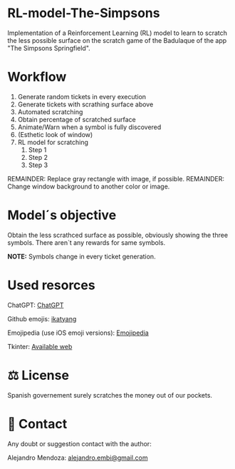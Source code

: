# RL-model-The-Simpsons
Implementation of a Reinforcement Learning (RL) model to learn to scratch the less possible surface on the scratch game of the Badulaque of the app "The Simpsons Springfield".

# Workflow
1. Generate random tickets in every execution
2. Generate tickets with scrathing surface above
3. Automated scratching
4. Obtain percentage of scratched surface 
5. Animate/Warn when a symbol is fully discovered
6. (Esthetic look of window)
7. RL model for scratching
   1. Step 1
   2. Step 2
   3. Step 3

REMAINDER: Replace gray rectangle with image, if possible. 
REMAINDER: Change window background to another color or image. 

# Model´s objective
Obtain the less scrathced surface as possible, obviously showing the three symbols. There aren´t any rewards for same symbols.

**NOTE:** Symbols change in every ticket generation.

# Used resorces
ChatGPT: [ChatGPT](https://chatgpt.com/)

Github emojis: [ikatyang](https://github.com/ikatyang/emoji-cheat-sheet?tab=readme-ov-file#tool)

Emojipedia (use iOS emoji versions): [Emojipedia](https://emojipedia.org/)

Tkinter: [Available web](https://anzeljg.github.io/rin2/book2/2405/docs/tkinter/index.html)


# ⚖️ License 
Spanish governement surely scratches the money out of our pockets.

# 👤 Contact
Any doubt or suggestion contact with the author:

Alejandro Mendoza: alejandro.embi@gmail.com 
